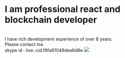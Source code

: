 <h1>I am professional react and blockchain developer</h1><br />
I have rich development experience of over 8 years.<br />
Please contact me.<br />
skype id : live:.cid.f9fa61049dee6d8e
<img src='https://camo.githubusercontent.com/310008f4f97c038ee773dafe5c20c8276b324425c854cc3cc3ea89415c46f635/68747470733a2f2f6769746875622d70726f66696c652d74726f7068792e76657263656c2e6170702f3f757365726e616d653d446d7974726f697474267468656d653d6f6e6573746172266e6f2d6672616d653d7472756526636f6c756d6e3d3326726f773d32' />
